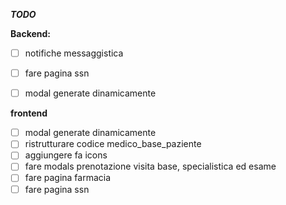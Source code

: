 ***TODO***

**Backend:**
- [ ] notifiche messaggistica
- [ ] fare pagina ssn
- [ ] modal generate dinamicamente


**frontend**
- [ ] modal generate dinamicamente
- [ ] ristrutturare codice medico_base_paziente 
- [ ] aggiungere fa icons
- [ ] fare modals prenotazione visita base, specialistica ed esame
- [ ] fare pagina farmacia 
- [ ] fare pagina ssn
